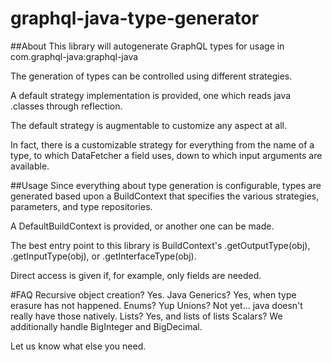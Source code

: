 # graphql-java-type-generator

##About
This library will autogenerate GraphQL types for usage in com.graphql-java:graphql-java

The generation of types can be controlled using different strategies.

A default strategy implementation is provided, one which reads java .classes through reflection.

The default strategy is augmentable to customize any aspect at all.

In fact, there is a customizable strategy for everything from the name of a type, to which DataFetcher a field uses, down to which input arguments are available.

##Usage
Since everything about type generation is configurable, types are generated based upon a BuildContext that specifies the various strategies, parameters, and type repositories.

A DefaultBuildContext is provided, or another one can be made.

The best entry point to this library is BuildContext's .getOutputType(obj), .getInputType(obj), or .getInterfaceType(obj).

Direct access is given if, for example, only fields are needed.

#FAQ
Recursive object creation? Yes.
Java Generics? Yes, when type erasure has not happened.
Enums? Yup
Unions? Not yet... java doesn't really have those natively.
Lists? Yes, and lists of lists
Scalars? We additionally handle BigInteger and BigDecimal.

Let us know what else you need.